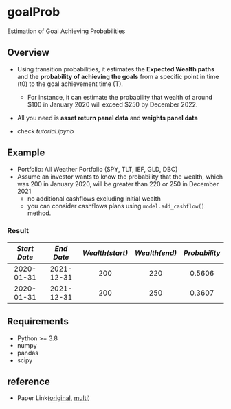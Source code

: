 # goalProb
Estimation of Goal Achieving Probabilities

## Overview
- Using transition probabilities, it estimates the **Expected Wealth paths** and the **probability of achieving the goals** from a specific point in time (t0) to the goal achievement time (T).
  - For instance, it can estimate the probability that wealth of around $100 in January 2020 will exceed $250 by December 2022.

- All you need is **asset return panel data** and **weights panel data** 
- check *tutorial.ipynb*

## Example
- Portfolio: All Weather Portfolio (SPY, TLT, IEF, GLD, DBC)
- Assume an investor wants to know the probability that the wealth, which was 200 in January 2020, will be greater than 220 or 250 in December 2021
  - no additional cashflows excluding initial wealth
  - you can consider cashflows plans using `model.add_cashflow()` method.
### Result

| *Start Date* | *End Date* | *Wealth(start)* | *Wealth(end)* | *Probability* |
|:------------:|:----------:|:---------------:|:-------------:|:-------------:|
|  2020-01-31  | 2021-12-31 |       200       |      220      |     0.5606  |
|  2020-01-31  |    2021-12-31    |       200       |      250      |  0.3607 |


## Requirements
- Python >= 3.8
- numpy
- pandas
- scipy


## reference
- Paper Link([original](https://srdas.github.io/Papers/DP_Paper.pdf), [multi](https://srdas.github.io/Papers/MultWealthGoals.pdf))
   